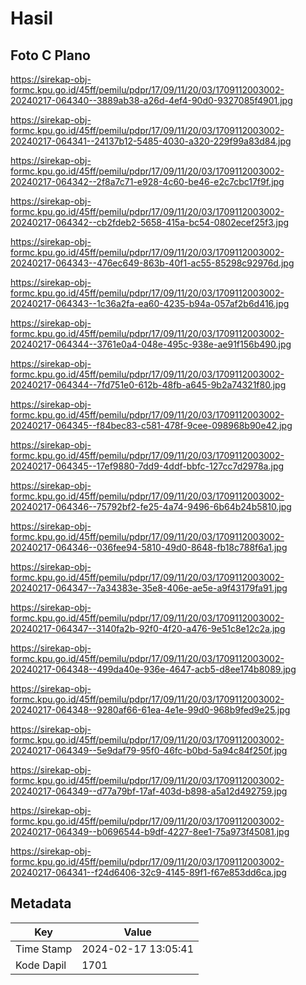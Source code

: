 # Hasil

## Foto C Plano

https://sirekap-obj-formc.kpu.go.id/45ff/pemilu/pdpr/17/09/11/20/03/1709112003002-20240217-064340--3889ab38-a26d-4ef4-90d0-9327085f4901.jpg

https://sirekap-obj-formc.kpu.go.id/45ff/pemilu/pdpr/17/09/11/20/03/1709112003002-20240217-064341--24137b12-5485-4030-a320-229f99a83d84.jpg

https://sirekap-obj-formc.kpu.go.id/45ff/pemilu/pdpr/17/09/11/20/03/1709112003002-20240217-064342--2f8a7c71-e928-4c60-be46-e2c7cbc17f9f.jpg

https://sirekap-obj-formc.kpu.go.id/45ff/pemilu/pdpr/17/09/11/20/03/1709112003002-20240217-064342--cb2fdeb2-5658-415a-bc54-0802ecef25f3.jpg

https://sirekap-obj-formc.kpu.go.id/45ff/pemilu/pdpr/17/09/11/20/03/1709112003002-20240217-064343--476ec649-863b-40f1-ac55-85298c92976d.jpg

https://sirekap-obj-formc.kpu.go.id/45ff/pemilu/pdpr/17/09/11/20/03/1709112003002-20240217-064343--1c36a2fa-ea60-4235-b94a-057af2b6d416.jpg

https://sirekap-obj-formc.kpu.go.id/45ff/pemilu/pdpr/17/09/11/20/03/1709112003002-20240217-064344--3761e0a4-048e-495c-938e-ae91f156b490.jpg

https://sirekap-obj-formc.kpu.go.id/45ff/pemilu/pdpr/17/09/11/20/03/1709112003002-20240217-064344--7fd751e0-612b-48fb-a645-9b2a74321f80.jpg

https://sirekap-obj-formc.kpu.go.id/45ff/pemilu/pdpr/17/09/11/20/03/1709112003002-20240217-064345--f84bec83-c581-478f-9cee-098968b90e42.jpg

https://sirekap-obj-formc.kpu.go.id/45ff/pemilu/pdpr/17/09/11/20/03/1709112003002-20240217-064345--17ef9880-7dd9-4ddf-bbfc-127cc7d2978a.jpg

https://sirekap-obj-formc.kpu.go.id/45ff/pemilu/pdpr/17/09/11/20/03/1709112003002-20240217-064346--75792bf2-fe25-4a74-9496-6b64b24b5810.jpg

https://sirekap-obj-formc.kpu.go.id/45ff/pemilu/pdpr/17/09/11/20/03/1709112003002-20240217-064346--036fee94-5810-49d0-8648-fb18c788f6a1.jpg

https://sirekap-obj-formc.kpu.go.id/45ff/pemilu/pdpr/17/09/11/20/03/1709112003002-20240217-064347--7a34383e-35e8-406e-ae5e-a9f43179fa91.jpg

https://sirekap-obj-formc.kpu.go.id/45ff/pemilu/pdpr/17/09/11/20/03/1709112003002-20240217-064347--3140fa2b-92f0-4f20-a476-9e51c8e12c2a.jpg

https://sirekap-obj-formc.kpu.go.id/45ff/pemilu/pdpr/17/09/11/20/03/1709112003002-20240217-064348--499da40e-936e-4647-acb5-d8ee174b8089.jpg

https://sirekap-obj-formc.kpu.go.id/45ff/pemilu/pdpr/17/09/11/20/03/1709112003002-20240217-064348--9280af66-61ea-4e1e-99d0-968b9fed9e25.jpg

https://sirekap-obj-formc.kpu.go.id/45ff/pemilu/pdpr/17/09/11/20/03/1709112003002-20240217-064349--5e9daf79-95f0-46fc-b0bd-5a94c84f250f.jpg

https://sirekap-obj-formc.kpu.go.id/45ff/pemilu/pdpr/17/09/11/20/03/1709112003002-20240217-064349--d77a79bf-17af-403d-b898-a5a12d492759.jpg

https://sirekap-obj-formc.kpu.go.id/45ff/pemilu/pdpr/17/09/11/20/03/1709112003002-20240217-064349--b0696544-b9df-4227-8ee1-75a973f45081.jpg

https://sirekap-obj-formc.kpu.go.id/45ff/pemilu/pdpr/17/09/11/20/03/1709112003002-20240217-064341--f24d6406-32c9-4145-89f1-f67e853dd6ca.jpg


## Metadata

| Key        | Value               |
| ---------- | ------------------- |
| Time Stamp | 2024-02-17 13:05:41 |
| Kode Dapil | 1701                |



